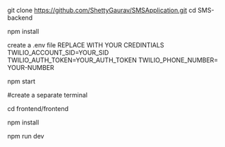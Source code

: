 git clone https://github.com/ShettyGaurav/SMSApplication.git
cd SMS-backend

npm install

create a .env file 
REPLACE WITH YOUR CREDINTIALS
TWILIO_ACCOUNT_SID=YOUR_SID
TWILIO_AUTH_TOKEN=YOUR_AUTH_TOKEN
TWILIO_PHONE_NUMBER=  YOUR-NUMBER


npm start

#create a separate terminal 

cd frontend/frontend

npm install

npm run dev
